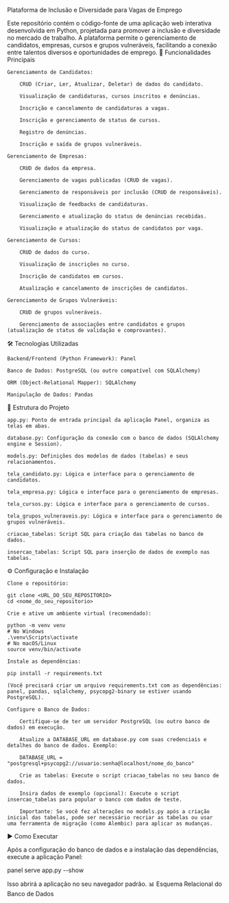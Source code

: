Plataforma de Inclusão e Diversidade para Vagas de Emprego

Este repositório contém o código-fonte de uma aplicação web interativa desenvolvida em Python, projetada para promover a inclusão e diversidade no mercado de trabalho. A plataforma permite o gerenciamento de candidatos, empresas, cursos e grupos vulneráveis, facilitando a conexão entre talentos diversos e oportunidades de emprego.
🚀 Funcionalidades Principais

    Gerenciamento de Candidatos:

        CRUD (Criar, Ler, Atualizar, Deletar) de dados do candidato.

        Visualização de candidaturas, cursos inscritos e denúncias.

        Inscrição e cancelamento de candidaturas a vagas.

        Inscrição e gerenciamento de status de cursos.

        Registro de denúncias.

        Inscrição e saída de grupos vulneráveis.

    Gerenciamento de Empresas:

        CRUD de dados da empresa.

        Gerenciamento de vagas publicadas (CRUD de vagas).

        Gerenciamento de responsáveis por inclusão (CRUD de responsáveis).

        Visualização de feedbacks de candidaturas.

        Gerenciamento e atualização do status de denúncias recebidas.

        Visualização e atualização do status de candidatos por vaga.

    Gerenciamento de Cursos:

        CRUD de dados do curso.

        Visualização de inscrições no curso.

        Inscrição de candidatos em cursos.

        Atualização e cancelamento de inscrições de candidatos.

    Gerenciamento de Grupos Vulneráveis:

        CRUD de grupos vulneráveis.

        Gerenciamento de associações entre candidatos e grupos (atualização de status de validação e comprovantes).

🛠️ Tecnologias Utilizadas

    Backend/Frontend (Python Framework): Panel

    Banco de Dados: PostgreSQL (ou outro compatível com SQLAlchemy)

    ORM (Object-Relational Mapper): SQLAlchemy

    Manipulação de Dados: Pandas

📂 Estrutura do Projeto

    app.py: Ponto de entrada principal da aplicação Panel, organiza as telas em abas.

    database.py: Configuração da conexão com o banco de dados (SQLAlchemy engine e Session).

    models.py: Definições dos modelos de dados (tabelas) e seus relacionamentos.

    tela_candidato.py: Lógica e interface para o gerenciamento de candidatos.

    tela_empresa.py: Lógica e interface para o gerenciamento de empresas.

    tela_cursos.py: Lógica e interface para o gerenciamento de cursos.

    tela_grupos_vulneraveis.py: Lógica e interface para o gerenciamento de grupos vulneráveis.

    criacao_tabelas: Script SQL para criação das tabelas no banco de dados.

    insercao_tabelas: Script SQL para inserção de dados de exemplo nas tabelas.

⚙️ Configuração e Instalação

    Clone o repositório:

    git clone <URL_DO_SEU_REPOSITORIO>
    cd <nome_do_seu_repositorio>

    Crie e ative um ambiente virtual (recomendado):

    python -m venv venv
    # No Windows
    .\venv\Scripts\activate
    # No macOS/Linux
    source venv/bin/activate

    Instale as dependências:

    pip install -r requirements.txt

    (Você precisará criar um arquivo requirements.txt com as dependências: panel, pandas, sqlalchemy, psycopg2-binary se estiver usando PostgreSQL).

    Configure o Banco de Dados:

        Certifique-se de ter um servidor PostgreSQL (ou outro banco de dados) em execução.

        Atualize a DATABASE_URL em database.py com suas credenciais e detalhes do banco de dados. Exemplo:

        DATABASE_URL = "postgresql+psycopg2://usuario:senha@localhost/nome_do_banco"

        Crie as tabelas: Execute o script criacao_tabelas no seu banco de dados.

        Insira dados de exemplo (opcional): Execute o script insercao_tabelas para popular o banco com dados de teste.

        Importante: Se você fez alterações no models.py após a criação inicial das tabelas, pode ser necessário recriar as tabelas ou usar uma ferramenta de migração (como Alembic) para aplicar as mudanças.

▶️ Como Executar

Após a configuração do banco de dados e a instalação das dependências, execute a aplicação Panel:

panel serve app.py --show

Isso abrirá a aplicação no seu navegador padrão.
📊 Esquema Relacional do Banco de Dados
